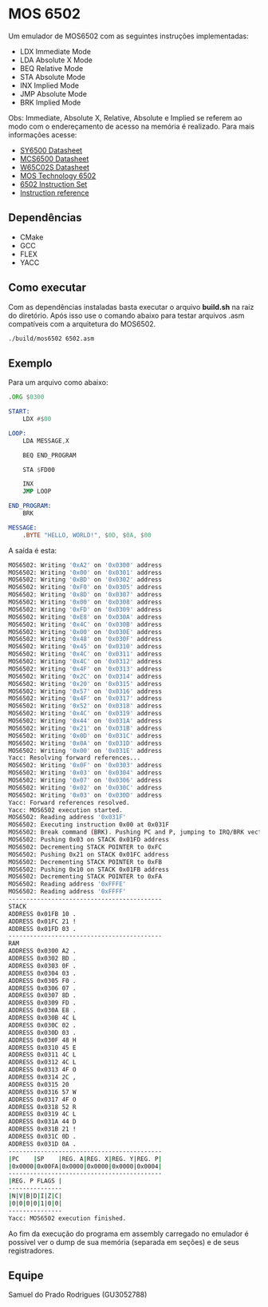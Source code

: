 # MOS 6502

Um emulador de MOS6502 com as seguintes instruções implementadas:

- LDX Immediate Mode
- LDA Absolute X Mode
- BEQ Relative Mode
- STA Absolute Mode
- INX Implied Mode
- JMP Absolute Mode
- BRK Implied Mode

Obs: Immediate, Absolute X, Relative, Absolute e Implied se referem ao modo com o endereçamento de acesso na memória é realizado. Para mais informações acesse:

- [SY6500 Datasheet](https://www.princeton.edu/~mae412/HANDOUTS/Datasheets/6502.pdf)
- [MCS6500 Datasheet](https://www.mdawson.net/vic20chrome/cpu/mos_6500_mpu_preliminary_may_1976.pdf)
- [W65C02S Datasheet](https://eater.net/datasheets/w64c02s.pdf)
- [MOS Technology 6502](https://en.wikipedia.org/wiki/MOS_Technology_6502)
- [6502 Instruction Set](https://www.masswerk.at/6502/6502_instruction_set.html)
- [Instruction reference](https://www.nesdev.org/wiki/Instruction_reference)

## Dependências

- CMake
- GCC
- FLEX
- YACC

## Como executar

Com as dependências instaladas basta executar o arquivo **build.sh** na raiz do diretório. Após isso use o comando abaixo para testar arquivos .asm compatíveis com a arquitetura do MOS6502.


```bash
./build/mos6502 6502.asm
```

## Exemplo

Para um arquivo como abaixo:

```asm
.ORG $0300

START:
    LDX #$00

LOOP:
    LDA MESSAGE,X

    BEQ END_PROGRAM

    STA $FD00

    INX
    JMP LOOP

END_PROGRAM:
    BRK

MESSAGE:
    .BYTE "HELLO, WORLD!", $0D, $0A, $00
```

A saída é esta:

```bash
MOS6502: Writing '0xA2' on '0x0300' address
MOS6502: Writing '0x00' on '0x0301' address
MOS6502: Writing '0xBD' on '0x0302' address
MOS6502: Writing '0xF0' on '0x0305' address
MOS6502: Writing '0x8D' on '0x0307' address
MOS6502: Writing '0x00' on '0x0308' address
MOS6502: Writing '0xFD' on '0x0309' address
MOS6502: Writing '0xE8' on '0x030A' address
MOS6502: Writing '0x4C' on '0x030B' address
MOS6502: Writing '0x00' on '0x030E' address
MOS6502: Writing '0x48' on '0x030F' address
MOS6502: Writing '0x45' on '0x0310' address
MOS6502: Writing '0x4C' on '0x0311' address
MOS6502: Writing '0x4C' on '0x0312' address
MOS6502: Writing '0x4F' on '0x0313' address
MOS6502: Writing '0x2C' on '0x0314' address
MOS6502: Writing '0x20' on '0x0315' address
MOS6502: Writing '0x57' on '0x0316' address
MOS6502: Writing '0x4F' on '0x0317' address
MOS6502: Writing '0x52' on '0x0318' address
MOS6502: Writing '0x4C' on '0x0319' address
MOS6502: Writing '0x44' on '0x031A' address
MOS6502: Writing '0x21' on '0x031B' address
MOS6502: Writing '0x0D' on '0x031C' address
MOS6502: Writing '0x0A' on '0x031D' address
MOS6502: Writing '0x00' on '0x031E' address
Yacc: Resolving forward references...
MOS6502: Writing '0x0F' on '0x0303' address
MOS6502: Writing '0x03' on '0x0304' address
MOS6502: Writing '0x07' on '0x0306' address
MOS6502: Writing '0x02' on '0x030C' address
MOS6502: Writing '0x03' on '0x030D' address
Yacc: Forward references resolved.
Yacc: MOS6502 execution started.
MOS6502: Reading address '0x031F'
MOS6502: Executing instruction 0x00 at 0x031F
MOS6502: Break command (BRK). Pushing PC and P, jumping to IRQ/BRK vector.
MOS6502: Pushing 0x03 on STACK 0x01FD address
MOS6502: Decrementing STACK POINTER to 0xFC
MOS6502: Pushing 0x21 on STACK 0x01FC address
MOS6502: Decrementing STACK POINTER to 0xFB
MOS6502: Pushing 0x10 on STACK 0x01FB address
MOS6502: Decrementing STACK POINTER to 0xFA
MOS6502: Reading address '0xFFFE'
MOS6502: Reading address '0xFFFF'
-------------------------------------------
STACK
ADDRESS 0x01FB 10 .
ADDRESS 0x01FC 21 !
ADDRESS 0x01FD 03 .
-------------------------------------------
RAM
ADDRESS 0x0300 A2 .
ADDRESS 0x0302 BD .
ADDRESS 0x0303 0F .
ADDRESS 0x0304 03 .
ADDRESS 0x0305 F0 .
ADDRESS 0x0306 07 .
ADDRESS 0x0307 8D .
ADDRESS 0x0309 FD .
ADDRESS 0x030A E8 .
ADDRESS 0x030B 4C L
ADDRESS 0x030C 02 .
ADDRESS 0x030D 03 .
ADDRESS 0x030F 48 H
ADDRESS 0x0310 45 E
ADDRESS 0x0311 4C L
ADDRESS 0x0312 4C L
ADDRESS 0x0313 4F O
ADDRESS 0x0314 2C ,
ADDRESS 0x0315 20
ADDRESS 0x0316 57 W
ADDRESS 0x0317 4F O
ADDRESS 0x0318 52 R
ADDRESS 0x0319 4C L
ADDRESS 0x031A 44 D
ADDRESS 0x031B 21 !
ADDRESS 0x031C 0D .
ADDRESS 0x031D 0A .
-------------------------------------------
|PC    |SP    |REG. A|REG. X|REG. Y|REG. P|
|0x0000|0x00FA|0x0000|0x0000|0x0000|0x0004|
-------------------------------------------
|REG. P FLAGS |
---------------
|N|V|B|D|I|Z|C|
|0|0|0|0|1|0|0|
---------------
Yacc: MOS6502 execution finished.
```

Ao fim da execução do programa em assembly carregado no emulador é possível ver o dump de sua memória (separada em seções) e de seus registradores.

## Equipe

Samuel do Prado Rodrigues (GU3052788)
